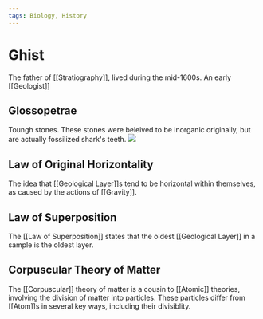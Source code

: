 ```yaml
---
tags: Biology, History
---
```


# Ghist

The father of [[Stratiography]], lived during the mid-1600s. An early [[Geologist]]

## Glossopetrae

Toungh stones. These stones were beleived to be inorganic originally, but are actually fossilized shark's teeth. <img src="https://upload.wikimedia.org/wikipedia/commons/thumb/7/75/Steensen_-_Elementorum_myologiae_specimen%2C_1669_-_4715289.tif/lossy-page1-800px-Steensen_-_Elementorum_myologiae_specimen%2C_1669_-_4715289.tif.jpg">


## Law of Original Horizontality

The idea that [[Geological Layer]]s tend to be horizontal within themselves, as caused by the actions of [[Gravity]]. 

## Law of Superposition

The [[Law of Superposition]] states that the oldest [[Geological Layer]] in a sample is the oldest layer.

## Corpuscular Theory of Matter

The [[Corpuscular]] theory of matter is a cousin to [[Atomic]] theories, involving the division of matter into particles. These particles differ from [[Atom]]s in several key ways, including their divisiblity.